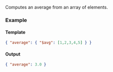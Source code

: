 Computes an average from an array of elements.

### Example
#### Template
```json
{ "average": { "$avg": [1,2,3,4,5] } }
```
#### Output
```json
{ "average": 3.0 }
```